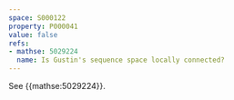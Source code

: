```yaml
---
space: S000122
property: P000041
value: false
refs:
- mathse: 5029224
  name: Is Gustin's sequence space locally connected?
---
```


See {{mathse:5029224}}.
